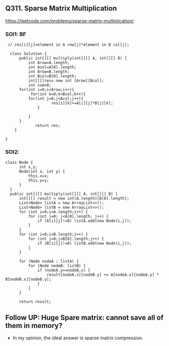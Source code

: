 ## Q311. Sparse Matrix Multiplication
https://leetcode.com/problems/sparse-matrix-multiplication/

### SOl1: BF

     // res[i][j]=element in A row[j]*element in B col[j];

      class Solution {
          public int[][] multiply(int[][] A, int[][] B) {
              int Arow=A.length;
              int Acol=A[0].length;
              int Brow=B.length;
              int Bcol=B[0].length;
              int[][]res= new int [Arow][Bcol];
              int sum=0;
          for(int i=0;i<Arow;i++){
               for(int k=0;k<Bcol;k++){
              for(int j=0;j<Acol;j++){                                                                                 
                        res[i][k]+=A[i][j]*B[j][k];  
                  }

              }
          }
                 return res;
        }

    }
 ### SOl2: 
 
    class Node {
          int x,y;
          Node(int x, int y) {
              this.x=x;
              this.y=y;
          }
      }
      public int[][] multiply(int[][] A, int[][] B) {
          int[][] result = new int[A.length][B[0].length];
          List<Node> listA = new ArrayList<>();
          List<Node> listB = new ArrayList<>();
          for (int i=0;i<A.length;i++) {
              for (int j=0; j<A[0].length; j++) {
                  if (A[i][j]!=0) listA.add(new Node(i,j));
              }
          }
          for (int i=0;i<B.length;i++) {
              for (int j=0;j<B[0].length;j++) {
                  if (B[i][j]!=0) listB.add(new Node(i,j));
              }
          }

          for (Node nodeA : listA) {
              for (Node nodeB: listB) {
                  if (nodeA.y==nodeB.x) {
                      result[nodeA.x][nodeB.y] += A[nodeA.x][nodeA.y] * B[nodeB.x][nodeB.y];
                  }
              }
          }

          return result;
        
       

## Follow UP: Huge Spare matrix: cannot save all of them in memory?

* In my opinion, the ideal answer is sparse matrix compression.
